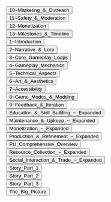 <div class="collapsible-tabs">
            <div class="tab file">
              <button class="tab-header file-header" data-path="Project_Universe/Game_Design_Document/10~Marketing_&_Outreach.md">10~Marketing_&_Outreach</button>
              <div class="tab-content file-content" style="display: none;"></div>
            </div>
            <div class="tab file">
              <button class="tab-header file-header" data-path="Project_Universe/Game_Design_Document/11~Safety_&_Moderation.md">11~Safety_&_Moderation</button>
              <div class="tab-content file-content" style="display: none;"></div>
            </div>
            <div class="tab file">
              <button class="tab-header file-header" data-path="Project_Universe/Game_Design_Document/12~Monetization.md">12~Monetization</button>
              <div class="tab-content file-content" style="display: none;"></div>
            </div>
            <div class="tab file">
              <button class="tab-header file-header" data-path="Project_Universe/Game_Design_Document/13~Milestones_&_Timeline.md">13~Milestones_&_Timeline</button>
              <div class="tab-content file-content" style="display: none;"></div>
            </div>
            <div class="tab file">
              <button class="tab-header file-header" data-path="Project_Universe/Game_Design_Document/1~Introduction.md">1~Introduction</button>
              <div class="tab-content file-content" style="display: none;"></div>
            </div>
            <div class="tab file">
              <button class="tab-header file-header" data-path="Project_Universe/Game_Design_Document/2~Narrative_&_Lore.md">2~Narrative_&_Lore</button>
              <div class="tab-content file-content" style="display: none;"></div>
            </div>
            <div class="tab file">
              <button class="tab-header file-header" data-path="Project_Universe/Game_Design_Document/3~Core_Gameplay_Loops.md">3~Core_Gameplay_Loops</button>
              <div class="tab-content file-content" style="display: none;"></div>
            </div>
            <div class="tab file">
              <button class="tab-header file-header" data-path="Project_Universe/Game_Design_Document/4~Gameplay_Mechanics.md">4~Gameplay_Mechanics</button>
              <div class="tab-content file-content" style="display: none;"></div>
            </div>
            <div class="tab file">
              <button class="tab-header file-header" data-path="Project_Universe/Game_Design_Document/5~Technical_Aspects.md">5~Technical_Aspects</button>
              <div class="tab-content file-content" style="display: none;"></div>
            </div>
            <div class="tab file">
              <button class="tab-header file-header" data-path="Project_Universe/Game_Design_Document/6~Art_&_Aesthetics.md">6~Art_&_Aesthetics</button>
              <div class="tab-content file-content" style="display: none;"></div>
            </div>
            <div class="tab file">
              <button class="tab-header file-header" data-path="Project_Universe/Game_Design_Document/7~Accessibility.md">7~Accessibility</button>
              <div class="tab-content file-content" style="display: none;"></div>
            </div>
            <div class="tab file">
              <button class="tab-header file-header" data-path="Project_Universe/Game_Design_Document/8~Game_Modes_&_Modding.md">8~Game_Modes_&_Modding</button>
              <div class="tab-content file-content" style="display: none;"></div>
            </div>
            <div class="tab file">
              <button class="tab-header file-header" data-path="Project_Universe/Game_Design_Document/9~Feedback_&_Iteration.md">9~Feedback_&_Iteration</button>
              <div class="tab-content file-content" style="display: none;"></div>
            </div>
            <div class="tab file">
              <button class="tab-header file-header" data-path="Project_Universe/Game_Design_Document/Education_&_Skill_Building_~_Expanded.md">Education_&_Skill_Building_~_Expanded</button>
              <div class="tab-content file-content" style="display: none;"></div>
            </div>
            <div class="tab file">
              <button class="tab-header file-header" data-path="Project_Universe/Game_Design_Document/Maintenance_&_Upkeep_~_Expanded.md">Maintenance_&_Upkeep_~_Expanded</button>
              <div class="tab-content file-content" style="display: none;"></div>
            </div>
            <div class="tab file">
              <button class="tab-header file-header" data-path="Project_Universe/Game_Design_Document/Monetization_~_Expanded.md">Monetization_~_Expanded</button>
              <div class="tab-content file-content" style="display: none;"></div>
            </div>
            <div class="tab file">
              <button class="tab-header file-header" data-path="Project_Universe/Game_Design_Document/Production_&_Refinement_~_Expanded.md">Production_&_Refinement_~_Expanded</button>
              <div class="tab-content file-content" style="display: none;"></div>
            </div>
            <div class="tab file">
              <button class="tab-header file-header" data-path="Project_Universe/Game_Design_Document/PU_Comprehensive_Overview.md">PU_Comprehensive_Overview</button>
              <div class="tab-content file-content" style="display: none;"></div>
            </div>
            <div class="tab file">
              <button class="tab-header file-header" data-path="Project_Universe/Game_Design_Document/Resource_Collection_~_Expanded.md">Resource_Collection_~_Expanded</button>
              <div class="tab-content file-content" style="display: none;"></div>
            </div>
            <div class="tab file">
              <button class="tab-header file-header" data-path="Project_Universe/Game_Design_Document/Social_Interaction_&_Trade_~_Expanded.md">Social_Interaction_&_Trade_~_Expanded</button>
              <div class="tab-content file-content" style="display: none;"></div>
            </div>
            <div class="tab file">
              <button class="tab-header file-header" data-path="Project_Universe/Game_Design_Document/Story_Part_1.md">Story_Part_1</button>
              <div class="tab-content file-content" style="display: none;"></div>
            </div>
            <div class="tab file">
              <button class="tab-header file-header" data-path="Project_Universe/Game_Design_Document/Story_Part_2.md">Story_Part_2</button>
              <div class="tab-content file-content" style="display: none;"></div>
            </div>
            <div class="tab file">
              <button class="tab-header file-header" data-path="Project_Universe/Game_Design_Document/Story_Part_3.md">Story_Part_3</button>
              <div class="tab-content file-content" style="display: none;"></div>
            </div>
            <div class="tab file">
              <button class="tab-header file-header" data-path="Project_Universe/Game_Design_Document/The_Big_Picture.md">The_Big_Picture</button>
              <div class="tab-content file-content" style="display: none;"></div>
            </div></div>